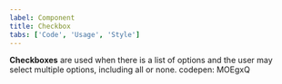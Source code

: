 ```yaml
---
label: Component
title: Checkbox
tabs: ['Code', 'Usage', 'Style']
---
```


<page-intro>**Checkboxes** are used when there is a list of options and the user may select multiple options, including all or none.</page-intro>
codepen: MOEgxQ

